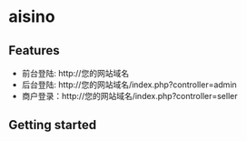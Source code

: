 # aisino
## Features
- 前台登陆: http://您的网站域名
- 后台登陆: http://您的网站域名/index.php?controller=admin
- 商户登录：http://您的网站域名/index.php?controller=seller

## Getting started
